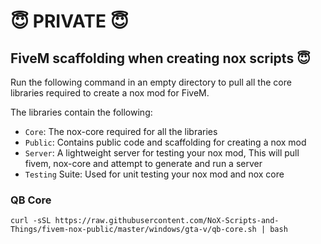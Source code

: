 # 😇 PRIVATE 😇

## FiveM scaffolding when creating nox scripts 😇

Run the following command in an empty directory to pull all the core libraries required to create a nox mod for FiveM.

The libraries contain the following:

- `Core`: The nox-core required for all the libraries
- `Public`: Contains public code and scaffolding for creating a nox mod
- `Server`: A lightweight server for testing your nox mod, This will pull fivem, nox-core and attempt to generate and run a server
- `Testing` Suite: Used for unit testing your nox mod and nox core

### QB Core
```
curl -sSL https://raw.githubusercontent.com/NoX-Scripts-and-Things/fivem-nox-public/master/windows/gta-v/qb-core.sh | bash
```

